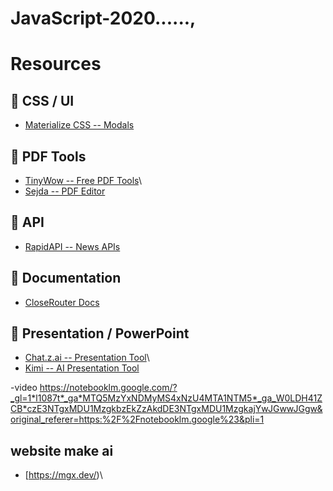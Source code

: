 # JavaScript-2020......,
# Resources

## 📌 CSS / UI

-   [Materialize CSS -- Modals](https://materializecss.com/modals.html)

## 📌 PDF Tools

-   [TinyWow -- Free PDF Tools](https://tinywow.com/tools/pdf)\
-   [Sejda -- PDF Editor](https://www.sejda.com/)

## 📌 API

-   [RapidAPI -- News
    APIs](https://rapidapi.com/search?term=news&sortBy=ByRelevance)

## 📌 Documentation

-   [CloseRouter Docs](https://closerouter.com/docs#models)

## 📌 Presentation / PowerPoint

-   [Chat.z.ai -- Presentation Tool](https://chat.z.ai/)\
-   [Kimi -- AI Presentation Tool](https://www.kimi.com/)





-video
https://notebooklm.google.com/?_gl=1*l1087t*_ga*MTQ5MzYxNDMyMS4xNzU4MTA1NTM5*_ga_W0LDH41ZCB*czE3NTgxMDU1MzgkbzEkZzAkdDE3NTgxMDU1MzgkajYwJGwwJGgw&original_referer=https:%2F%2Fnotebooklm.google%23&pli=1



## website make ai
-  [https://mgx.dev/)\
